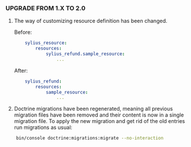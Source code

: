 ### UPGRADE FROM 1.X TO 2.0

1. The way of customizing resource definition has been changed.

   Before:

    ```yaml
        sylius_resource:
            resources:
                sylius_refund.sample_resource:
                    ...
    ```  

   After:

    ```yaml
        sylius_refund:
            resources:
                sample_resource:
                    ...
    ```

1. Doctrine migrations have been regenerated, meaning all previous migration files have been removed and their content is now in a single migration file.
   To apply the new migration and get rid of the old entries run migrations as usual:

```bash
    bin/console doctrine:migrations:migrate --no-interaction
```
